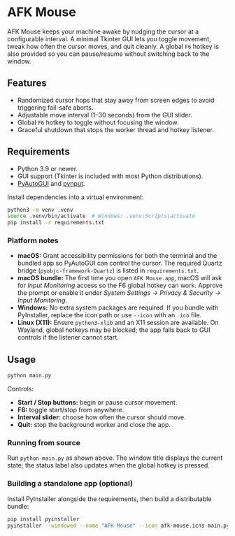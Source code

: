 # AFK Mouse

AFK Mouse keeps your machine awake by nudging the cursor at a configurable interval. A minimal Tkinter GUI lets you toggle movement, tweak how often the cursor moves, and quit cleanly. A global `F6` hotkey is also provided so you can pause/resume without switching back to the window.

## Features
- Randomized cursor hops that stay away from screen edges to avoid triggering fail-safe aborts.
- Adjustable move interval (1–30 seconds) from the GUI slider.
- Global `F6` hotkey to toggle without focusing the window.
- Graceful shutdown that stops the worker thread and hotkey listener.

## Requirements
- Python 3.9 or newer.
- GUI support (Tkinter is included with most Python distributions).
- [PyAutoGUI](https://pyautogui.readthedocs.io/) and [pynput](https://pypi.org/project/pynput/).

Install dependencies into a virtual environment:

```bash
python3 -m venv .venv
source .venv/bin/activate  # Windows: .venv\Scripts\activate
pip install -r requirements.txt
```

### Platform notes
- **macOS:** Grant accessibility permissions for both the terminal and the bundled app so PyAutoGUI can control the cursor. The required Quartz bridge (`pyobjc-framework-Quartz`) is listed in `requirements.txt`.
- **macOS bundle:** The first time you open `AFK Mouse.app`, macOS will ask for *Input Monitoring* access so the F6 global hotkey can work. Approve the prompt or enable it under *System Settings → Privacy & Security → Input Monitoring*.
- **Windows:** No extra system packages are required. If you bundle with PyInstaller, replace the icon path or use `--icon` with an `.ico` file.
- **Linux (X11):** Ensure `python3-xlib` and an X11 session are available. On Wayland, global hotkeys may be blocked; the app falls back to GUI controls if the listener cannot start.

## Usage

```bash
python main.py
```

Controls:
- **Start / Stop buttons:** begin or pause cursor movement.
- **F6:** toggle start/stop from anywhere.
- **Interval slider:** choose how often the cursor should move.
- **Quit:** stop the background worker and close the app.

### Running from source
Run `python main.py` as shown above. The window title displays the current state; the status label also updates when the global hotkey is pressed.

### Building a standalone app (optional)
Install PyInstaller alongside the requirements, then build a distributable bundle:

```bash
pip install pyinstaller
pyinstaller --windowed --name "AFK Mouse" --icon afk-mouse.icns main.py
```
